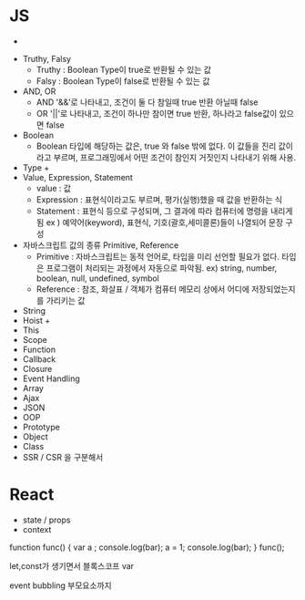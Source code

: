 # JS
  + 
- Truthy, Falsy
  + Truthy : Boolean Type이 true로 반환될 수 있는 값
  + Falsy : Boolean Type이 false로 반환될 수 있는 값
- AND, OR
  + AND '&&'로 나타내고, 조건이 둘 다 참일때 true 반환 아닐때 false
  + OR '||'로 나타내고, 조건이 하나만 참이면 true 반환, 하나라고 false값이 있으면 false
- Boolean
  + Boolean 타입에 해당하는 값은, true 와 false 밖에 없다. 이 값들을 진리 값이라고 부르며,
  프로그래밍에서 어떤 조건이 참인지 거짓인지 나타내기 위해 사용. 
- Type
  + 
- Value, Expression, Statement
  + value : 값
  + Expression : 표현식이라고도 부르며, 평가(실행)했을 때 값을 반환하는 식
  + Statement : 표현식 등으로 구성되며, 그 결과에 따라 컴퓨터에 명령을 내리게 됨
                ex ) 예약어(keyword), 표현식, 기호(괄호,세미콜론)들이 나열되어 문장 구성
- 자바스크립트 값의 종류 Primitive, Reference
  + Primitive : 자바스크립트는 동적 언어로, 타입을 미리 선언할 필요가 없다. 타입은 프로그램이 처리되는 과정에서 자동으로 파악됨.
  ex) string, number, boolean, null, undefined, symbol 
  + Reference : 참조, 화살표 / 객체가 컴퓨터 메모리 상에서 어디에 저장되었는지를 가리키는 값
- String
- Hoist
  + 
- This
- Scope
- Function
- Callback
- Closure
- Event Handling
- Array
- Ajax
- JSON
- OOP
- Prototype
- Object
- Class
- SSR / CSR 을 구분해서 


# React
- state / props
- context





function func() {
  var a ;
  console.log(bar); 
  a = 1;
  console.log(bar);
}
func();

let,const가 생기면서 블록스코프
var 


event bubbling 부모요소까지 